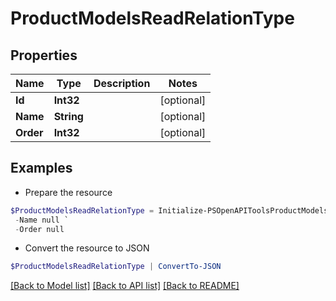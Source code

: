 # ProductModelsReadRelationType
## Properties

Name | Type | Description | Notes
------------ | ------------- | ------------- | -------------
**Id** | **Int32** |  | [optional] 
**Name** | **String** |  | [optional] 
**Order** | **Int32** |  | [optional] 

## Examples

- Prepare the resource
```powershell
$ProductModelsReadRelationType = Initialize-PSOpenAPIToolsProductModelsReadRelationType  -Id null `
 -Name null `
 -Order null
```

- Convert the resource to JSON
```powershell
$ProductModelsReadRelationType | ConvertTo-JSON
```

[[Back to Model list]](../README.md#documentation-for-models) [[Back to API list]](../README.md#documentation-for-api-endpoints) [[Back to README]](../README.md)

